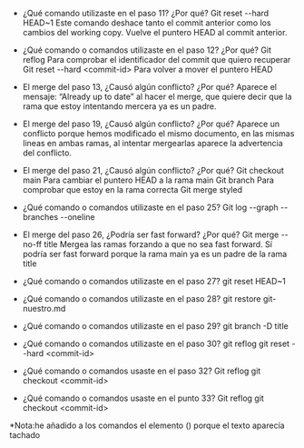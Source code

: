 - ¿Qué comando utilizaste en el paso 11? ¿Por qué? 
  Git reset --hard HEAD\~1
Este comando deshace tanto el commit anterior como los cambios del working copy. Vuelve el puntero HEAD al commit anterior.

- ¿Qué comando o comandos utilizaste en el paso 12? ¿Por qué? 
Git reflog
Para comprobar el identificador del commit que quiero recuperar
Git reset --hard \<commit-id>
Para volver a mover el puntero HEAD

- El merge del paso 13, ¿Causó algún conflicto? ¿Por qué? Aparece el mensaje: “Already up to date” al hacer el merge, que quiere decir que la rama que estoy intentando mercera ya es un padre.

- El merge del paso 19, ¿Causó algún conflicto? ¿Por qué? 
Aparece un conflicto porque hemos modificado el mismo documento, en las mismas lineas en ambas ramas, al intentar mergearlas aparece la advertencia del conflicto.

- El merge del paso 21, ¿Causó algún conflicto? ¿Por qué? 
Git checkout main
Para cambiar el puntero HEAD a la rama main
Git branch 
Para comprobar que estoy en la rama correcta
Git merge styled

- ¿Qué comando o comandos utilizaste en el paso 25? 
Git log --graph --branches --oneline

- El merge del paso 26, ¿Podría ser fast forward? ¿Por qué? 
Git merge --no-ff title
Mergea las ramas forzando a que no sea fast forward. Sí podría ser fast forward porque la rama main ya es un padre de la rama title

- ¿Qué comando o comandos utilizaste en el paso 27? 
git reset HEAD\~1

- ¿Qué comando o comandos utilizaste en el paso 28? 
git restore git-nuestro.md

- ¿Qué comando o comandos utilizaste en el paso 29? 
git branch -D title

- ¿Qué comando o comandos utilizaste en el paso 30? 
git reflog
git reset --hard \<commit-id>

- ¿Qué comando o comandos usaste en el paso 32? 
Git reflog
git checkout \<commit-id>

- ¿Qué comando o comandos usaste en el punto 33? 
Git reflog
git checkout \<commit-id>


*Nota:he añadido a los comandos el elemento (\) porque el texto aparecía tachado
